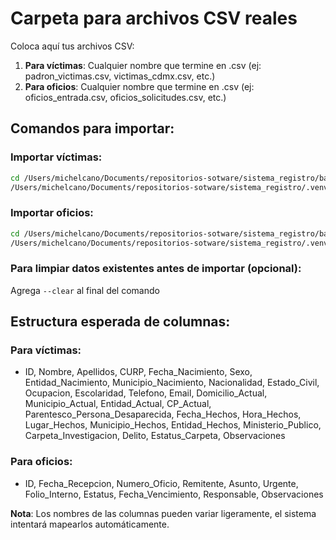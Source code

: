 # Carpeta para archivos CSV reales

Coloca aquí tus archivos CSV:

1. **Para víctimas**: Cualquier nombre que termine en .csv (ej: padron_victimas.csv, victimas_cdmx.csv, etc.)
2. **Para oficios**: Cualquier nombre que termine en .csv (ej: oficios_entrada.csv, oficios_solicitudes.csv, etc.)

## Comandos para importar:

### Importar víctimas:
```bash
cd /Users/michelcano/Documents/repositorios-sotware/sistema_registro/backend
/Users/michelcano/Documents/repositorios-sotware/sistema_registro/.venv/bin/python manage.py importar_victimas datos_csv/TU_ARCHIVO_VICTIMAS.csv --usuario admin
```

### Importar oficios:
```bash
cd /Users/michelcano/Documents/repositorios-sotware/sistema_registro/backend
/Users/michelcano/Documents/repositorios-sotware/sistema_registro/.venv/bin/python manage.py importar_oficios datos_csv/TU_ARCHIVO_OFICIOS.csv --usuario admin
```

### Para limpiar datos existentes antes de importar (opcional):
Agrega `--clear` al final del comando

## Estructura esperada de columnas:

### Para víctimas:
- ID, Nombre, Apellidos, CURP, Fecha_Nacimiento, Sexo, Entidad_Nacimiento, Municipio_Nacimiento, Nacionalidad, Estado_Civil, Ocupacion, Escolaridad, Telefono, Email, Domicilio_Actual, Municipio_Actual, Entidad_Actual, CP_Actual, Parentesco_Persona_Desaparecida, Fecha_Hechos, Hora_Hechos, Lugar_Hechos, Municipio_Hechos, Entidad_Hechos, Ministerio_Publico, Carpeta_Investigacion, Delito, Estatus_Carpeta, Observaciones

### Para oficios:
- ID, Fecha_Recepcion, Numero_Oficio, Remitente, Asunto, Urgente, Folio_Interno, Estatus, Fecha_Vencimiento, Responsable, Observaciones

**Nota**: Los nombres de las columnas pueden variar ligeramente, el sistema intentará mapearlos automáticamente.
